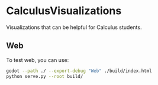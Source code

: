 # CalculusVisualizations

Visualizations that can be helpful for Calculus students.

## Web
To test web, you can use:
```sh
godot --path ./ --export-debug "Web" ./build/index.html
python serve.py --root build/
```
